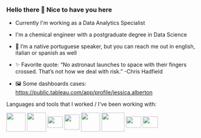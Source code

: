 ### Hello there 👋 Nice to have you here 

- Currently I'm working as a Data Analytics Specialist 
- I'm a chemical engineer with a postgraduate degree in Data Science 
- 👋 I’m a native portuguese speaker, but you can reach me out in english, italian or spanish as well


- ✨ Favorite quote: “No astronaut launches to space with their fingers crossed. That’s not how we deal with risk.” -Chris Hadfield
- 🖼️ Some dashboards cases: https://public.tableau.com/app/profile/jessica.alberton

Languages and tools that I worked / I've been working with:

<img align ="center" height ="50" width="50" img src="https://cdn.jsdelivr.net/gh/devicons/devicon/icons/microsoftsqlserver/microsoftsqlserver-plain-wordmark.svg" /> <img align ="center" height ="50" width="50" img src="https://cdn.jsdelivr.net/gh/devicons/devicon/icons/python/python-original-wordmark.svg" /> <img align ="center" height ="30" width="40" img src="https://cdn.jsdelivr.net/gh/devicons/devicon/icons/pandas/pandas-original.svg" />  <img align ="center" height ="40" width="40" img src="https://partners.databricks.com/sfsites/c/resource/PartnerPortalImages/databricks-icon.png?v=1" /> <img align ="center" height ="50" width="50" img src= "https://d117h1jjiq768j.cloudfront.net/images/default-source/products/datadirect/dci-logos/spark-sql-logo.png?sfvrsn=97380b7f_2" /> <img align ="center" height ="50" width="60" img src= "https://www.gridgain.com/sites/default/files/2018-08/spark.svg" /> <img align ="center" height ="30" width="40" img src="https://static.wikia.nocookie.net/logopedia/images/e/e2/Power-BI-Logo-Transparent.png/revision/latest/scale-to-width-down/250?cb=20200213050040" /> <img align ="center" height ="30" width="40" img src= "https://raw.githubusercontent.com/tableau/tableau-viz-lwc/f504b13f56b687ee320f1fe3f68a140746a48868/force-app/main/default/lwc/tableauViz/tableauViz.svg" />
 
            
          
          
          
          
